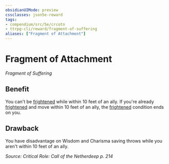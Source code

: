 ```yaml
---
obsidianUIMode: preview
cssclasses: json5e-reward
tags:
- compendium/src/5e/crcotn
- ttrpg-cli/reward/fragment-of-suffering
aliases: ["Fragment of Attachment"]
---
```

# Fragment of Attachment
*Fragment of Suffering*  

## Benefit

You can't be [frightened](/3-Mechanics/CLI/rules/conditions.md#frightened) while within 10 feet of an ally. If you're already [frightened](/3-Mechanics/CLI/rules/conditions.md#frightened) and move within 10 feet of an ally, the [frightened](/3-Mechanics/CLI/rules/conditions.md#frightened) condition ends on you.

## Drawback

You have disadvantage on Wisdom and Charisma saving throws while you aren't within 10 feet of an ally.

*Source: Critical Role: Call of the Netherdeep p. 214*